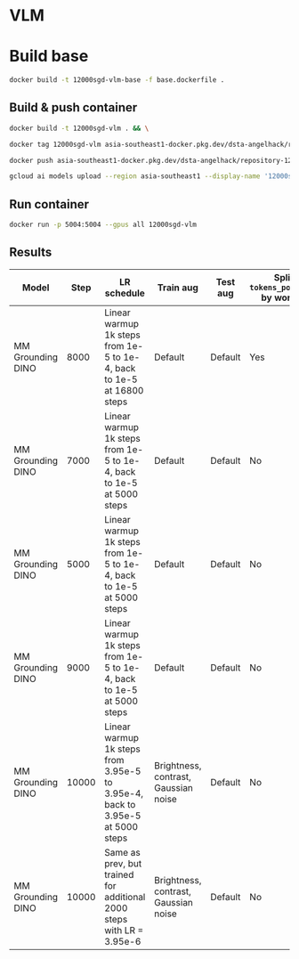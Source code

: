 # VLM

# Build base
```bash
docker build -t 12000sgd-vlm-base -f base.dockerfile .
```

## Build & push container
```bash
docker build -t 12000sgd-vlm . && \

docker tag 12000sgd-vlm asia-southeast1-docker.pkg.dev/dsta-angelhack/repository-12000sgdplushie/12000sgd-vlm:latest && \

docker push asia-southeast1-docker.pkg.dev/dsta-angelhack/repository-12000sgdplushie/12000sgd-vlm:latest && \

gcloud ai models upload --region asia-southeast1 --display-name '12000sgd-vlm' --container-image-uri asia-southeast1-docker.pkg.dev/dsta-angelhack/repository-12000sgdplushie/12000sgd-vlm:latest --container-health-route /health --container-predict-route /identify --container-ports 5004 --version-aliases default
```

## Run container
```bash
docker run -p 5004:5004 --gpus all 12000sgd-vlm
```

## Results
| Model             | Step  | LR schedule                                                                   | Train aug                            | Test aug | Split `tokens_positive` by words? | AP50  | Speed              |
|-------------------|-------|-------------------------------------------------------------------------------|--------------------------------------|----------|-----------------------------------|-------|--------------------|
| MM Grounding DINO | 8000  | Linear warmup 1k steps from 1e-5 to 1e-4, back to 1e-5 at 16800 steps         | Default                              | Default  | Yes                               | 0.507 | 0.5533085946296297 |
| MM Grounding DINO | 7000  | Linear warmup 1k steps from 1e-5 to 1e-4, back to 1e-5 at 5000 steps          | Default                              | Default  | No                                | 0.488 | 0.5482950594444445 |
| MM Grounding DINO | 5000  | Linear warmup 1k steps from 1e-5 to 1e-4, back to 1e-5 at 5000 steps          | Default                              | Default  | No                                | 0.479 | 0.5338830794444445 |
| MM Grounding DINO | 9000  | Linear warmup 1k steps from 1e-5 to 1e-4, back to 1e-5 at 5000 steps          | Default                              | Default  | No                                | 0.487 | 0.5549248251851852 |
| MM Grounding DINO | 10000 | Linear warmup 1k steps from 3.95e-5 to 3.95e-4, back to 3.95e-5 at 5000 steps | Brightness, contrast, Gaussian noise | Default  | No                                | 0.509 | 0.4668306538888889 |
| MM Grounding DINO | 10000 | Same as prev, but trained for additional 2000 steps with LR = 3.95e-6         | Brightness, contrast, Gaussian noise | Default  | No                                | 0.504 | 0.564885440925926  |
